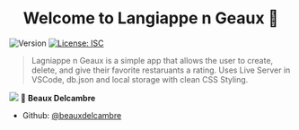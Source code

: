 <h1 align="center">Welcome to Langiappe n Geaux 👋</h1>
<p>
  <img alt="Version" src="https://img.shields.io/badge/version-1.0.0-blue.svg?cacheSeconds=2592000" />
  <a href="#" target="_blank">
    <img alt="License: ISC" src="https://img.shields.io/badge/License-ISC-yellow.svg" />
  </a>
</p>

> Lagniappe n Geaux is a simple app that allows the user to create, delete, and give their favorite restaruants a rating. Uses Live Server in VSCode, db.json and local storage with clean CSS Styling.

![](/static/images/1.png)
👤 **Beaux Delcambre**

* Github: [@beauxdelcambre](https://github.com/beauxdelcambre)
